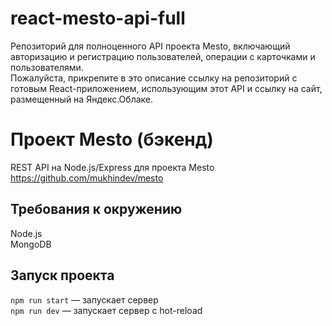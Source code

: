 # react-mesto-api-full
Репозиторий для полноценного API проекта Mesto, включающий авторизацию и регистрацию пользователей, операции с карточками и пользователями.  
Пожалуйста, прикрепите в это описание ссылку на репозиторий с готовым React-приложением, использующим этот API и ссылку на сайт, размещенный на Яндекс.Облаке.

# Проект Mesto (бэкенд)

REST API на Node.js/Express для проекта Mesto  
https://github.com/mukhindev/mesto

## Требования к окружению

Node.js  
MongoDB

## Запуск проекта

`npm run start` — запускает сервер   
`npm run dev` — запускает сервер с hot-reload
